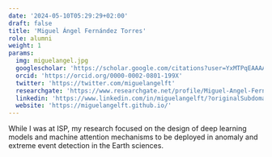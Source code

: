 ```yaml
---
date: '2024-05-10T05:29:29+02:00'
draft: false
title: 'Miguel Ángel Fernández Torres'
role: alumni
weight: 1
params:
  img: miguelangel.jpg
  googlescholar: 'https://scholar.google.com/citations?user=YxMTPqEAAAAJ&hl=es'
  orcid: 'https://orcid.org/0000-0002-0801-199X'
  twitter: 'https://twitter.com/miguelangelft'
  researchgate: 'https://www.researchgate.net/profile/Miguel-Angel-Fernandez-Torres'
  linkedin: 'https://www.linkedin.com/in/miguelangelft/?originalSubdomain=es'
  website: 'https://miguelangelft.github.io/'
---
```


While I was at ISP, my research focused on the design of deep learning models and machine attention mechanisms to be deployed in anomaly and extreme event detection in the Earth sciences.
